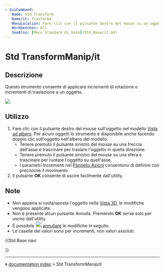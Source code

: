 ```yaml
---
- GuiCommand:
   Name: Std Transform
   Name/it: Trasforma
   MenuLocation: Fare clic con il pulsante destro del mouse su un oggetto nella vista ad albero - Trasforma
   Workbenches: All
   SeeAlso: [Menu standard di base](Std_Base/it.md)
---
```


# Std TransformManip/it



## Descrizione

Questo strumento consente di applicare incrementi di rotazione o incrementi di traslazione a un oggetto.

![](images/Manipulators.png )



## Utilizzo

1.  Fare clic con il pulsante destro del mouse sull\'oggetto nel modello [Vista ad albero](Tree_view/it.md). Per alcuni oggetti lo strumento è disponibile anche facendo doppio clic sull\'oggetto nell\'albero del modello.
    -   Tenere premuto il pulsante sinistro del mouse su una freccia dell\'asse e trascinare per traslare l\'oggetto in quella direzione.
    -   Tenere premuto il pulsante sinistro del mouse su una sfera e trascinare per ruotare l\'oggetto su quell\'asse.
    -   I parametri Incrementi nel [Pannello Azioni](Task_panel/it.md) consentono di definire con precisione il movimento
2.  Il pulsante **OK** consente di uscire facilmente dall\'utility.



## Note

-   Non appena si ruota/sposta l\'oggetto nella [Vista 3D](3D_view/it.md), le modifiche vengono applicate.
-   Non è presente alcun pulsante Annulla. Premendo **OK** serve solo per uscire dall\'utility.
-   È possibile <img alt="" src=images/Std_Undo.svg  style="width:20px;"> [annullare](Std_Undo/it.md) le modifiche in seguito.
-   Le caselle dei valori sono per incrementi, non valori assoluti.





{{Std Base navi

}}



---
⏵ [documentation index](../README.md) > Std TransformManip/it
